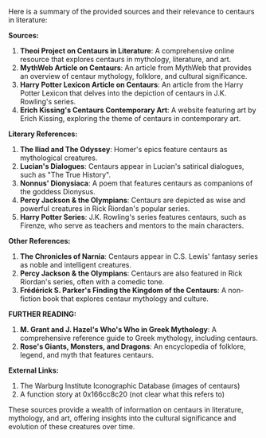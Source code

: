 Here is a summary of the provided sources and their relevance to centaurs in literature:

**Sources:**

1. **Theoi Project on Centaurs in Literature**: A comprehensive online resource that explores centaurs in mythology, literature, and art.
2. **MythWeb Article on Centaurs**: An article from MythWeb that provides an overview of centaur mythology, folklore, and cultural significance.
3. **Harry Potter Lexicon Article on Centaurs**: An article from the Harry Potter Lexicon that delves into the depiction of centaurs in J.K. Rowling's series.
4. **Erich Kissing's Centaurs Contemporary Art**: A website featuring art by Erich Kissing, exploring the theme of centaurs in contemporary art.

**Literary References:**

1. **The Iliad and The Odyssey**: Homer's epics feature centaurs as mythological creatures.
2. **Lucian's Dialogues**: Centaurs appear in Lucian's satirical dialogues, such as "The True History".
3. **Nonnus' Dionysiaca**: A poem that features centaurs as companions of the goddess Dionysus.
4. **Percy Jackson & the Olympians**: Centaurs are depicted as wise and powerful creatures in Rick Riordan's popular series.
5. **Harry Potter Series**: J.K. Rowling's series features centaurs, such as Firenze, who serve as teachers and mentors to the main characters.

**Other References:**

1. **The Chronicles of Narnia**: Centaurs appear in C.S. Lewis' fantasy series as noble and intelligent creatures.
2. **Percy Jackson & the Olympians**: Centaurs are also featured in Rick Riordan's series, often with a comedic tone.
3. **Frédérick S. Parker's Finding the Kingdom of the Centaurs**: A non-fiction book that explores centaur mythology and culture.

**FURTHER READING:**

1. **M. Grant and J. Hazel's Who's Who in Greek Mythology**: A comprehensive reference guide to Greek mythology, including centaurs.
2. **Rose's Giants, Monsters, and Dragons**: An encyclopedia of folklore, legend, and myth that features centaurs.

**External Links:**

1. The Warburg Institute Iconographic Database (images of centaurs)
2. A function story at 0x166cc8c20 (not clear what this refers to)

These sources provide a wealth of information on centaurs in literature, mythology, and art, offering insights into the cultural significance and evolution of these creatures over time.